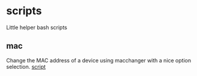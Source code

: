 # scripts
Little helper bash scripts

## mac
Change the MAC address of a device using macchanger with a nice option selection.
[script](./mac)
